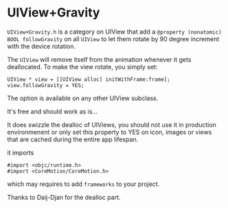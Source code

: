 UIView+Gravity
==============

`UIView+Gravity.h` is a category on UIView that add a `@property (nonatomic) BOOL followGravity` on all `UIView` to let them rotate by 90 degree increment with the device rotation.

The `UIView` will remove itself from the animation whenever it gets deallocated. 
To make the view rotate, you simply set:

    UIView * view = [[UIView alloc] initWithFrame:frame];
    view.followGravity = YES;
    
The option is available on any other UIView subclass.

It's free and should work as is...

It does swizzle the dealloc of UIViews, you should not use it in production environmenent or only set this property to YES on icon, images or views that are cached during the entire app lifespan.

it imports

    #import <objc/runtime.h>
    #import <CoreMotion/CoreMotion.h>
    
which may requires to add `frameworks` to your project.

Thanks to Daij-Djan for the dealloc part.

